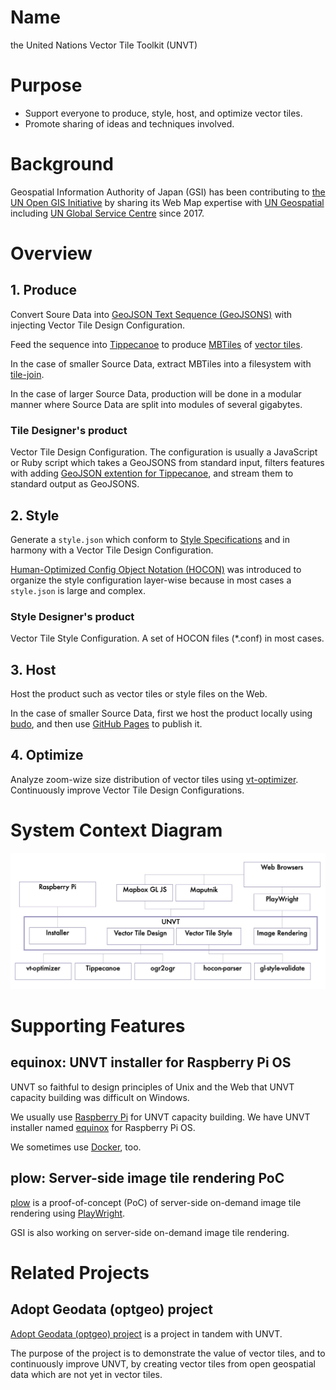 # Name
the United Nations Vector Tile Toolkit (UNVT)

# Purpose
- Support everyone to produce, style, host, and optimize vector tiles.
- Promote sharing of ideas and techniques involved. 

# Background
Geospatial Information Authority of Japan (GSI) has been contributing
to [the UN Open GIS Initiative](http://unopengis.org/) by sharing
its Web Map expertise with 
[UN Geospatial](https://www.un.org/geospatial/) including
[UN Global Service Centre](https://www.ungsc.org/) since 2017.

# Overview
## 1. Produce
Convert Soure Data into
[GeoJSON Text Sequence (GeoJSONS)](https://tools.ietf.org/html/rfc8142)
with injecting Vector Tile Design Configuration. 

Feed the sequence into [Tippecanoe](https://github.com/mapbox/tippecanoe)
to produce [MBTiles](https://github.com/mapbox/mbtiles-spec) of 
[vector tiles](https://github.com/mapbox/vector-tile-spec).

In the case of smaller Source Data, 
extract MBTiles into a filesystem with
[tile-join](https://github.com/mapbox/tippecanoe#tile-join).

In the case of larger Source Data, 
production will be done in a modular manner where
Source Data are split into modules of several gigabytes.

### Tile Designer's product
Vector Tile Design Configuration. The configuration is usually 
a JavaScript or Ruby script which takes a GeoJSONS from standard 
input, filters features with adding 
[GeoJSON extention for Tippecanoe](https://github.com/mapbox/tippecanoe#geojson-extension),
and stream them to standard output as GeoJSONS.

## 2. Style
Generate a `style.json` which conform to
[Style Specifications](https://docs.mapbox.com/mapbox-gl-js/style-spec/)
and in harmony with a Vector Tile Design Configuration.

[Human-Optimized Config Object Notation (HOCON)](https://github.com/lightbend/config#using-hocon-the-json-superset)
was introduced to organize the style configuration layer-wise
because in most cases a `style.json` is large and complex.

### Style Designer's product
Vector Tile Style Configuration. A set of HOCON files (\*.conf) in most cases.

## 3. Host
Host the product such as vector tiles or style files on the Web.

In the case of smaller Source Data, first we host the product locally using
[budo](https://github.com/mattdesl/budo), and then use 
[GitHub Pages](https://docs.github.com/ja/pages/getting-started-with-github-pages/about-github-pages)
to publish it.

## 4. Optimize
Analyze zoom-wize size distribution of vector tiles using 
[vt-optimizer](https://github.com/ibesora/vt-optimizer).
Continuously improve Vector Tile Design Configurations. 

# System Context Diagram
![](system-context-diagram.jpg)

# Supporting Features
## equinox: UNVT installer for Raspberry Pi OS
UNVT so faithful to design principles of Unix and the Web
that UNVT capacity building was difficult on Windows. 

We usually use [Raspberry Pi](https://raspberrypi.org) for
UNVT capacity building. We have UNVT installer named 
[equinox](https://github.com/unvt/equinox) for Raspberry Pi OS.

We sometimes use [Docker](https://www.docker.com/), too.

## plow: Server-side image tile rendering PoC
[plow](https://github.com/hfu/plow) is a proof-of-concept (PoC)
of server-side on-demand image tile rendering using
[PlayWright](https://playwright.dev/).

GSI is also working on server-side on-demand image tile rendering.

# Related Projects
## Adopt Geodata (optgeo) project
[Adopt Geodata (optgeo) project](https://github.com/optgeo)
is a project in tandem with UNVT.

The purpose of the project is to demonstrate the value
of vector tiles, and to continuously improve UNVT, by 
creating vector tiles from open geospatial data 
which are not yet in vector tiles. 
